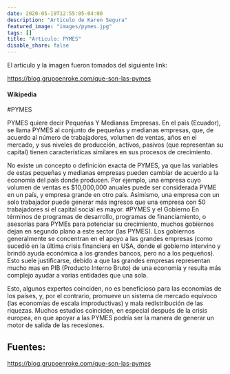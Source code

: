 ```yaml
---
date: 2020-05-19T12:55:05-04:00
description: "Articulo de Karen Segura"
featured_image: "images/pymes.jpg"
tags: []
title: "Articulo: PYMES"
disable_share: false
---
```


El articulo y la imagen fueron tomados del siguiente link:

https://blog.grupoenroke.com/que-son-las-pymes

#### Wikipedia

#PYMES


PYMES quiere decir Pequeñas Y Medianas Empresas. En el país (Ecuador), se llama PYMES al conjunto de pequeñas y medianas empresas, que, de acuerdo al número de trabajadores, volumen de ventas, años en el mercado, y sus niveles de producción, activos, pasivos (que representan su capital) tienen características similares en sus procesos de crecimiento.



No existe un concepto o definición exacta de PYMES, ya que las variables de estas pequeñas y medianas empresas pueden cambiar de acuerdo a la economía del país donde producen. Por ejemplo, una empresa cuyo volumen de ventas es $10,000,000 anuales puede ser considerada PYME en un país, y empresa grande en otro país. Asimismo, una empresa con un solo trabajador puede generar más ingresos que una empresa con 50 trabajadores si el capital social es mayor.
#PYMES y el Gobierno
En términos de programas de desarrollo, programas de financiamiento, o asesorías para PYMEs para potenciar su crecimiento, muchos gobiernos dejan en segundo plano a este sector (las PYMES). Los gobiernos generalmente se concentran en el apoyo a las grandes empresas (como sucedió en la última crisis financiera en USA, donde el gobierno intervino y brindó ayuda económica a los grandes bancos, pero no a los pequeños). Esto suele justificarse, debido a que las grandes empresas representan mucho mas en PIB (Producto Interno Bruto) de una economía y resulta más complejo ayudar a varias entidades que una sola.

Esto, algunos expertos coinciden, no es beneficioso para las economías de los países, y, por el contrario, promueve un sistema de mercado equívoco (las economías de escala improductivas) y mala redistribución de las riquezas. Muchos estudios coinciden, en especial después de la crisis europea, en que apoyar a las PYMES podría ser la manera de generar un motor de salida de las recesiones.



## Fuentes:

https://blog.grupoenroke.com/que-son-las-pymes
